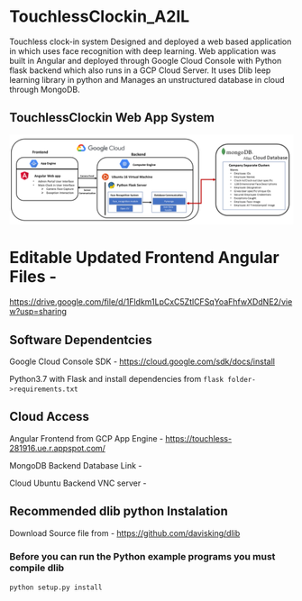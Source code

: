 # TouchlessClockin_A2IL
Touchless clock-in system Designed and deployed a web based application in which uses face recognition with deep learning. Web application was built in Angular and deployed through Google Cloud Console with Python flask backend which also runs in a GCP Cloud Server. It uses Dlib leep learning library in python and Manages an unstructured database in cloud through MongoDB.
## TouchlessClockin Web App System 
![The Touchless Clockin System](system_diag.PNG)

# Editable Updated Frontend Angular Files -
https://drive.google.com/file/d/1Fldkm1LpCxC5ZtlCFSqYoaFhfwXDdNE2/view?usp=sharing 

## Software Dependentcies
Google Cloud Console SDK - https://cloud.google.com/sdk/docs/install

Python3.7 with Flask and install dependencies from ```flask folder->requirements.txt```

## Cloud Access

Angular Frontend from GCP App Engine - https://touchless-281916.ue.r.appspot.com/

MongoDB Backend Database Link - 

Cloud Ubuntu Backend VNC server - 

## Recommended dlib python Instalation 
Download Source file from - https://github.com/davisking/dlib
### Before you can run the Python example programs you must compile dlib
```
python setup.py install
```


